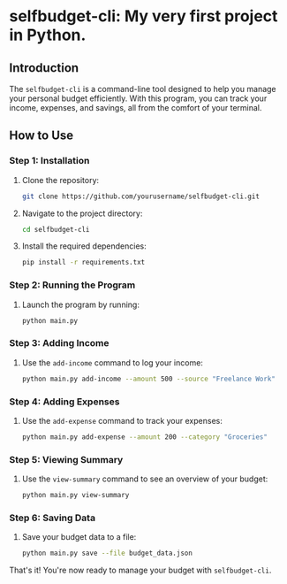 # selfbudget-cli: My very first project in Python.

## Introduction

The `selfbudget-cli` is a command-line tool designed to help you manage your personal budget efficiently. With this program, you can track your income, expenses, and savings, all from the comfort of your terminal.

## How to Use

### Step 1: Installation
1. Clone the repository:
    ```bash
    git clone https://github.com/yourusername/selfbudget-cli.git
    ```
2. Navigate to the project directory:
    ```bash
    cd selfbudget-cli
    ```
3. Install the required dependencies:
    ```bash
    pip install -r requirements.txt
    ```

### Step 2: Running the Program
1. Launch the program by running:
    ```bash
    python main.py
    ```

### Step 3: Adding Income
1. Use the `add-income` command to log your income:
    ```bash
    python main.py add-income --amount 500 --source "Freelance Work"
    ```

### Step 4: Adding Expenses
1. Use the `add-expense` command to track your expenses:
    ```bash
    python main.py add-expense --amount 200 --category "Groceries"
    ```

### Step 5: Viewing Summary
1. Use the `view-summary` command to see an overview of your budget:
    ```bash
    python main.py view-summary
    ```

### Step 6: Saving Data
1. Save your budget data to a file:
    ```bash
    python main.py save --file budget_data.json
    ```

That's it! You're now ready to manage your budget with `selfbudget-cli`.
